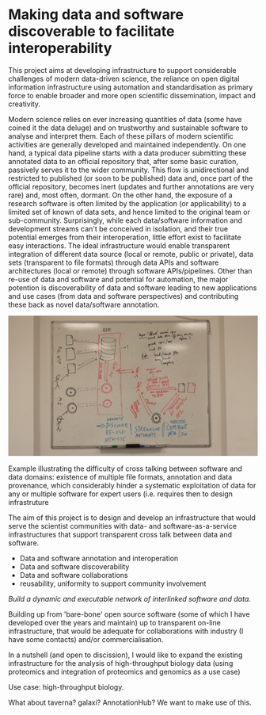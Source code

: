 Making data and software discoverable to facilitate interoperability
========

This project aims at developing infrastructure to support considerable
challenges of modern data-driven science, the reliance on open digital
information infrastructure using automation and standardisation as
primary force to enable broader and more open scientific
dissemination, impact and creativity.

Modern science relies on ever increasing quantities of data (some have
coined it the data deluge) and on trustworthy and sustainable software
to analyse and interpret them. Each of these pillars of modern
scientific activities are generally developed and maintained
independently. On one hand, a typical data pipeline starts with a data
producer submitting these annotated data to an official repository
that, after some basic curation, passively serves it to the wider
community. This flow is unidirectional and restricted to published (or
soon to be published) data and, once part of the official repository,
becomes inert (updates and further annotations are very rare) and,
most often, dormant. On the other hand, the exposure of a research
software is often limited by the application (or applicability) to a
limited set of known of data sets, and hence limited to the original
team or sub-community. Surprisingly, while each data/software
information and development streams can't be conceived in isolation,
and their true potential emerges from their interoperation, little
effort exist to facilitate easy interactions. The ideal infrastructure
would enable transparent integration of different data source (local
or remote, public or private), data sets (transparent to file formats)
through data APIs and software architectures (local or remote) through
software APIs/pipelines. Other than re-use of data and software and
potential for automation, the major potention is discoverability of
data and software leading to new applications and use cases (from data
and software perspectives) and contributing these back as novel
data/software annotation.

![overview](./Figures/overview_20150529_150535.jpg)

Example illustrating the difficulty of cross talking between software
and data domains: existence of multiple file formats, annotation and
data provenance, which considerably hinder a systematic exploitation
of data for any or multiple software for expert users (i.e. requires
then to design infrastruture 

The aim of this project is to design and develop an infrastructure
that would serve the scientist communities with data- and
software-as-a-service infrastructures that support transparent cross
talk between data and software.

- Data and software annotation and interoperation
- Data and software discoverability
- Data and software collaborations
- reusability, uniformity to support community involvement

*Build a dynamic and executable network of interlinked software and data.*


Building up from 'bare-bone' open source software (some of which I
have developed over the years and maintain) up to transparent on-line
infrastructure, that would be adequate for collaborations with
industry (I have some contacts) and/or commercialisation.


In a nutshell (and open to discission), I would like to expand the
existing infrastructure for the analysis of high-throughput biology
data (using proteomics and integration of proteomics and genomics as a
use case)


Use case: high-throughput biology.


What about taverna? galaxi? AnnotationHub? We want to make use of
this. 
